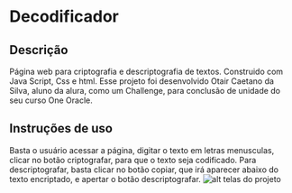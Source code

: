 # Decodificador

## Descrição
Página web para criptografia e descriptografia de textos.
Construido com Java Script, Css e html.
Esse projeto foi desenvolvido Otair Caetano da Silva, aluno da alura, como um Challenge, para conclusão de unidade do seu curso One Oracle.

## Instruções de uso
Basta o usuário acessar a página, digitar o texto em letras menusculas, clicar no botão criptografar, para que o texto seja codificado. Para descriptografar,
basta clicar no botão copiar, que irá aparecer abaixo do texto encriptado, e apertar o botão descriptografar.
![alt telas do projeto]("C:\Users\otair\OneDrive\Desktop\imagens\imagensGithub\telaInicialDecodificador.png")

